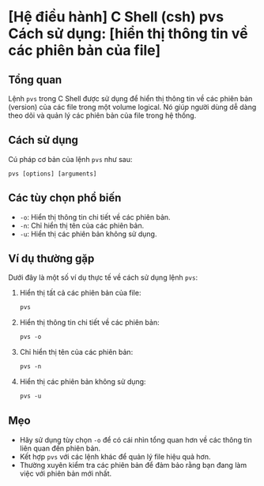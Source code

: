 # [Hệ điều hành] C Shell (csh) pvs Cách sử dụng: [hiển thị thông tin về các phiên bản của file]

## Tổng quan
Lệnh `pvs` trong C Shell được sử dụng để hiển thị thông tin về các phiên bản (version) của các file trong một volume logical. Nó giúp người dùng dễ dàng theo dõi và quản lý các phiên bản của file trong hệ thống.

## Cách sử dụng
Cú pháp cơ bản của lệnh `pvs` như sau:

```
pvs [options] [arguments]
```

## Các tùy chọn phổ biến
- `-o`: Hiển thị thông tin chi tiết về các phiên bản.
- `-n`: Chỉ hiển thị tên của các phiên bản.
- `-u`: Hiển thị các phiên bản không sử dụng.

## Ví dụ thường gặp
Dưới đây là một số ví dụ thực tế về cách sử dụng lệnh `pvs`:

1. Hiển thị tất cả các phiên bản của file:
   ```csh
   pvs
   ```

2. Hiển thị thông tin chi tiết về các phiên bản:
   ```csh
   pvs -o
   ```

3. Chỉ hiển thị tên của các phiên bản:
   ```csh
   pvs -n
   ```

4. Hiển thị các phiên bản không sử dụng:
   ```csh
   pvs -u
   ```

## Mẹo
- Hãy sử dụng tùy chọn `-o` để có cái nhìn tổng quan hơn về các thông tin liên quan đến phiên bản.
- Kết hợp `pvs` với các lệnh khác để quản lý file hiệu quả hơn.
- Thường xuyên kiểm tra các phiên bản để đảm bảo rằng bạn đang làm việc với phiên bản mới nhất.